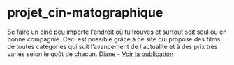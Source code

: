 # projet_cin-matographique

Se faire un ciné peu importe l'endroit où tu trouves et surtout soit seul ou en bonne compagnie. Ceci est possible grâce à ce site qui propose des films de toutes catégories qui suit l’avancement de l'actualité et à des prix très variés selon le goût de chacun.
Diane - 
[Voir la publication](https://nnebie12.github.io/projet_cin-matographique/)